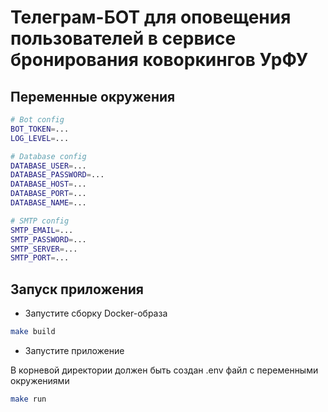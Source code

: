 # Телеграм-БОТ для оповещения пользователей в сервисе бронирования коворкингов УрФУ

## Переменные окружения

```bash
# Bot config
BOT_TOKEN=...
LOG_LEVEL=...

# Database config
DATABASE_USER=...
DATABASE_PASSWORD=...
DATABASE_HOST=...
DATABASE_PORT=...
DATABASE_NAME=...

# SMTP config
SMTP_EMAIL=...
SMTP_PASSWORD=...
SMTP_SERVER=...
SMTP_PORT=...
```

## Запуск приложения

* Запустите сборку Docker-образа

```bash
make build
```

* Запустите приложение

В корневой директории должен быть создан .env файл с переменными окружениями

```bash
make run
```
